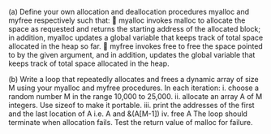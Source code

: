 (a)
Define your own allocation and deallocation procedures myalloc and myfree
respectively such that:

myalloc invokes malloc to allocate the space as requested and returns the
starting address of the allocated block; in addition, myalloc updates a global
variable that keeps track of total space allocated in the heap so far.
 myfree invokes free to free the space pointed to by the given argument, and
in addition, updates the global variable that keeps track of total space
allocated in the heap.

(b)
Write a loop that repeatedly allocates and frees a dynamic array of size M using your
myalloc and myfree procedures. In each iteration:
i. choose a random number M in the range 10,000 to 25,000.
ii. allocate an array A of M integers. Use sizeof to make it portable.
iii. print the addresses of the first and the last location of A i.e. A and &(A[M-1])
iv. free A
The loop should terminate when allocation fails. Test the return value of malloc for
failure.